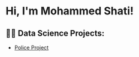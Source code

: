 <h1>Hi, I'm Mohammed Shati!
<h2>👨‍💻 Data Science Projects:</h2>


  - [Police Project](https://github.com/Moshati1/Police_project)

